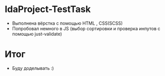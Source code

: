 # IdaProject-TestTask
* Выполнена вёрстка с помощью HTML , CSS(SCSS)
* Попробовал немного в JS (выбор сортировки и проверка инпутов с помощью just-validate)

# Итог 
* Буду доделывать :)